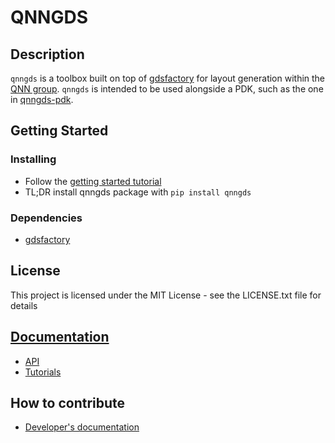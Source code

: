 # QNNGDS

## Description
`qnngds` is a toolbox built on top of [gdsfactory](https://gdsfactory.github.io)
for layout generation within the [QNN group](https://qnn-rle.mit.edu).
`qnngds` is intended to be used alongside a PDK, such as the one in [qnngds-pdk](https://github.com/qnngroup/qnngds-pdk).

## Getting Started
### Installing
- Follow the [getting started tutorial](https://qnngds.readthedocs.io/en/latest/tutorials/gettingsstarted.html)
- TL;DR install qnngds package with `pip install qnngds`

### Dependencies
- [gdsfactory](https://pypi.org/project/gdsfactory/)

## License
This project is licensed under the MIT License - see the LICENSE.txt file for details

## [Documentation](https://qnngds.readthedocs.io/en/latest/)
- [API](https://qnngds.readthedocs.io/en/latest/api.html)
- [Tutorials](https://qnngds.readthedocs.io/en/latest/tutorials.html)

## How to contribute
- [Developer's documentation](https://qnngds-dev.readthedocs.io/en/latest)
